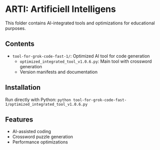 # ARTI: Artificiell Intelligens

This folder contains AI-integrated tools and optimizations for educational purposes.

## Contents

- `tool-for-grok-code-fast-1/`: Optimized AI tool for code generation
  - `optimized_integrated_tool_v1.0.6.py`: Main tool with crossword generation
  - Version manifests and documentation

## Installation

Run directly with Python: `python tool-for-grok-code-fast-1/optimized_integrated_tool_v1.0.6.py`

## Features

- AI-assisted coding
- Crossword puzzle generation
- Performance optimizations